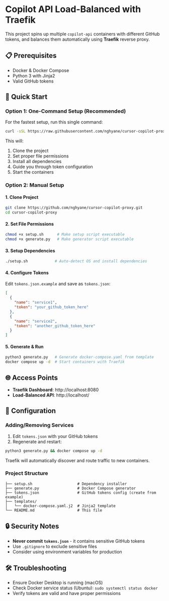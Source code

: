 # Copilot API Load-Balanced with Traefik

This project spins up multiple `copilot-api` containers with different GitHub tokens,
and balances them automatically using **Traefik** reverse proxy.

## 📋 Prerequisites

- Docker & Docker Compose
- Python 3 with Jinja2
- Valid GitHub tokens

## 🚀 Quick Start

### Option 1: One-Command Setup (Recommended)
For the fastest setup, run this single command:
```bash
curl -sSL https://raw.githubusercontent.com/nghyane/cursor-copilot-proxy/main/quick-setup.sh | bash
```

This will:
1. Clone the project
2. Set proper file permissions
3. Install all dependencies
4. Guide you through token configuration
5. Start the containers

### Option 2: Manual Setup

#### 1. Clone Project
```bash
git clone https://github.com/nghyane/cursor-copilot-proxy.git
cd cursor-copilot-proxy
```

#### 2. Set File Permissions
```bash
chmod +x setup.sh      # Make setup script executable
chmod +x generate.py   # Make generator script executable
```

#### 3. Setup Dependencies
```bash
./setup.sh            # Auto-detect OS and install dependencies
```

#### 4. Configure Tokens
Edit `tokens.json.example` and save as `tokens.json`:
```json
[
  {
    "name": "service1",
    "token": "your_github_token_here"
  },
  {
    "name": "service2", 
    "token": "another_github_token_here"
  }
]
```

#### 5. Generate & Run
```bash
python3 generate.py   # Generate docker-compose.yaml from template
docker compose up -d  # Start containers with Traefik
```

## 🌐 Access Points

- **Traefik Dashboard**: http://localhost:8080
- **Load-Balanced API**: http://localhost/

## 📝 Configuration

### Adding/Removing Services

1. Edit `tokens.json` with your GitHub tokens
2. Regenerate and restart:
```bash
python3 generate.py && docker compose up -d
```

Traefik will automatically discover and route traffic to new containers.

### Project Structure

```
├── setup.sh                    # Dependency installer
├── generate.py                 # Docker Compose generator
├── tokens.json                 # GitHub tokens config (create from example)
├── templates/
│   └── docker-compose.yaml.j2  # Jinja2 template
└── README.md                   # This file
```

## 🔒 Security Notes

- **Never commit `tokens.json`** - it contains sensitive GitHub tokens
- Use `.gitignore` to exclude sensitive files
- Consider using environment variables for production

## 🛠️ Troubleshooting

- Ensure Docker Desktop is running (macOS)
- Check Docker service status (Ubuntu): `sudo systemctl status docker`
- Verify tokens are valid and have proper permissions
